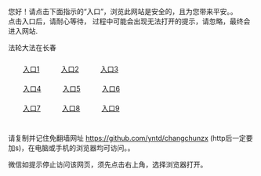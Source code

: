 您好！请点击下面指示的“入口”，浏览此网站是安全的，且为您带来平安。。 <br/>
点击入口后，请耐心等待， 过程中可能会出现无法打开的提示，请忽略，最终会进入网站. </br>

法轮大法在长春<br/>
<div style="padding:10px"><a style="margin:20px" target="_blank" href="https://d3oznce7v4orhw.cloudfront.net/2Qpsp?uoafpcdx" id="ccLink1" rel="nofollow">入口1</a> <a target="_blank" style="margin:20px" href="https://d2n8uoclf0kj2y.cloudfront.net/2Qpsp?dznktb" id="ccLink2" rel="nofollow">入口2</a> <a style="margin:20px" target="_blank" href="https://d2o1bcuks01p4z.cloudfront.net/2Qpsp?rrmglmd" id="ccLink3" rel="nofollow">入口3</a></div>

<div style="padding:10px" ><a style="margin:20px" target="_blank" href="https://d3oznce7v4orhw.cloudfront.net/2Qpsp?uoafpcdx" id="ccLink4" rel="nofollow">入口4</a> <a style="margin:20px" href="https://d2n8uoclf0kj2y.cloudfront.net/2Qpsp?dznktb" target="_blank" id="ccLink5" rel="nofollow">入口5</a> <a style="margin:20px" href="https://d2o1bcuks01p4z.cloudfront.net/2Qpsp?rrmglmd" target="_blank" id="ccLink6" rel="nofollow">入口6</a></div>

<div style="padding:10px"><a style="margin:20px" target="_blank" href="https://d3oznce7v4orhw.cloudfront.net/2Qpsp?uoafpcdx" id="ccLink7" rel="nofollow">入口7</a> <a style="margin:20px" href="https://d2n8uoclf0kj2y.cloudfront.net/2Qpsp?dznktb" target="_blank" id="ccLink8" rel="nofollow">入口8</a> <a style="margin:20px" target="_blank" href="https://d2o1bcuks01p4z.cloudfront.net/2Qpsp?rrmglmd" id="ccLink9" rel="nofollow">入口9</a></div>

<br/>



请复制并记住免翻墙网址 https://github.com/yntd/changchunzx (http后一定要加s)，在电脑或手机的浏览器均可访问。。<br/>

微信如提示停止访问该网页，须先点击右上角，选择浏览器打开。

